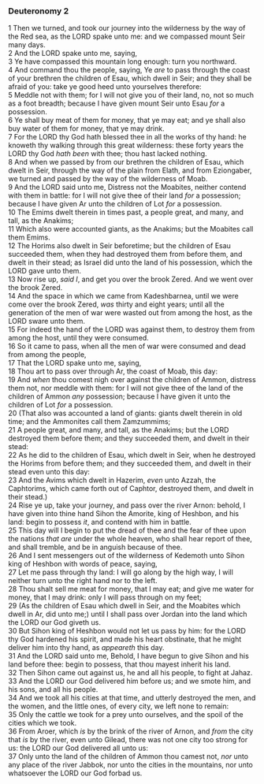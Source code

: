 ### Deuteronomy 2

1 Then we turned, and took our journey into the wilderness by the way of the Red sea, as the LORD spake unto me: and we compassed mount Seir many days.  
2 And the LORD spake unto me, saying,  
3 Ye have compassed this mountain long enough: turn you northward.  
4 And command thou the people, saying, Ye *are* to pass through the coast of your brethren the children of Esau, which dwell in Seir; and they shall be afraid of you: take ye good heed unto yourselves therefore:  
5 Meddle not with them; for I will not give you of their land, no, not so much as a foot breadth; because I have given mount Seir unto Esau *for* a possession.  
6 Ye shall buy meat of them for money, that ye may eat; and ye shall also buy water of them for money, that ye may drink.  
7 For the LORD thy God hath blessed thee in all the works of thy hand: he knoweth thy walking through this great wilderness: these forty years the LORD thy God *hath been* with thee; thou hast lacked nothing.  
8 And when we passed by from our brethren the children of Esau, which dwelt in Seir, through the way of the plain from Elath, and from Eziongaber, we turned and passed by the way of the wilderness of Moab.  
9 And the LORD said unto me, Distress not the Moabites, neither contend with them in battle: for I will not give thee of their land *for* a possession; because I have given Ar unto the children of Lot *for* a possession.  
10 The Emims dwelt therein in times past, a people great, and many, and tall, as the Anakims;  
11 Which also were accounted giants, as the Anakims; but the Moabites call them Emims.  
12 The Horims also dwelt in Seir beforetime; but the children of Esau succeeded them, when they had destroyed them from before them, and dwelt in their stead; as Israel did unto the land of his possession, which the LORD gave unto them.  
13 Now rise up, *said I*, and get you over the brook Zered. And we went over the brook Zered.  
14 And the space in which we came from Kadeshbarnea, until we were come over the brook Zered, *was* thirty and eight years; until all the generation of the men of war were wasted out from among the host, as the LORD sware unto them.  
15 For indeed the hand of the LORD was against them, to destroy them from among the host, until they were consumed.  
16 So it came to pass, when all the men of war were consumed and dead from among the people,  
17 That the LORD spake unto me, saying,  
18 Thou art to pass over through Ar, the coast of Moab, this day:  
19 And *when* thou comest nigh over against the children of Ammon, distress them not, nor meddle with them: for I will not give thee of the land of the children of Ammon *any* possession; because I have given it unto the children of Lot *for* a possession.  
20 (That also was accounted a land of giants: giants dwelt therein in old time; and the Ammonites call them Zamzummims;  
21 A people great, and many, and tall, as the Anakims; but the LORD destroyed them before them; and they succeeded them, and dwelt in their stead:  
22 As he did to the children of Esau, which dwelt in Seir, when he destroyed the Horims from before them; and they succeeded them, and dwelt in their stead even unto this day:  
23 And the Avims which dwelt in Hazerim, *even* unto Azzah, the Caphtorims, which came forth out of Caphtor, destroyed them, and dwelt in their stead.)  
24 Rise ye up, take your journey, and pass over the river Arnon: behold, I have given into thine hand Sihon the Amorite, king of Heshbon, and his land: begin to possess *it*, and contend with him in battle.  
25 This day will I begin to put the dread of thee and the fear of thee upon the nations *that are* under the whole heaven, who shall hear report of thee, and shall tremble, and be in anguish because of thee.  
26 And I sent messengers out of the wilderness of Kedemoth unto Sihon king of Heshbon with words of peace, saying,  
27 Let me pass through thy land: I will go along by the high way, I will neither turn unto the right hand nor to the left.  
28 Thou shalt sell me meat for money, that I may eat; and give me water for money, that I may drink: only I will pass through on my feet;  
29 (As the children of Esau which dwell in Seir, and the Moabites which dwell in Ar, did unto me;) until I shall pass over Jordan into the land which the LORD our God giveth us.  
30 But Sihon king of Heshbon would not let us pass by him: for the LORD thy God hardened his spirit, and made his heart obstinate, that he might deliver him into thy hand, as *appeareth* this day.  
31 And the LORD said unto me, Behold, I have begun to give Sihon and his land before thee: begin to possess, that thou mayest inherit his land.  
32 Then Sihon came out against us, he and all his people, to fight at Jahaz.  
33 And the LORD our God delivered him before us; and we smote him, and his sons, and all his people.  
34 And we took all his cities at that time, and utterly destroyed the men, and the women, and the little ones, of every city, we left none to remain:  
35 Only the cattle we took for a prey unto ourselves, and the spoil of the cities which we took.  
36 From Aroer, which *is* by the brink of the river of Arnon, and *from* the city that *is* by the river, even unto Gilead, there was not one city too strong for us: the LORD our God delivered all unto us:  
37 Only unto the land of the children of Ammon thou camest not, *nor* unto any place of the river Jabbok, nor unto the cities in the mountains, nor unto whatsoever the LORD our God forbad us.  
